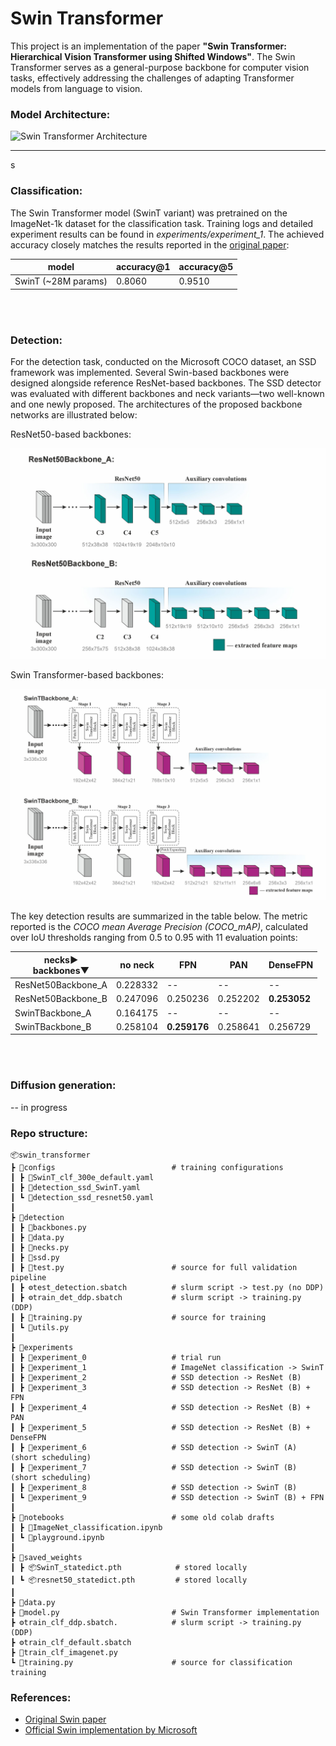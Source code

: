 # Swin Transformer

This project is an implementation of the paper **"Swin Transformer: Hierarchical Vision Transformer using Shifted Windows"**. The Swin Transformer serves as a general-purpose backbone for computer vision tasks, effectively addressing the challenges of adapting Transformer models from language to vision.

### Model Architecture:

![Swin Transformer Architecture](https://amaarora.github.io/images/swin-transformer.png)

---
s
### Classification:
The Swin Transformer model (SwinT variant) was pretrained on the ImageNet-1k dataset for the classification task. Training logs and detailed experiment results can be found in *experiments/experiment_1*. The achieved accuracy closely matches the results reported in the [original paper](https://arxiv.org/abs/2103.14030):

| model               | accuracy@1 | accuracy@5|
|---------------------|------------|-----------|
| SwinT  (~28M params)|   0.8060   |  0.9510   |

<br>  
<br>

### Detection:
For the detection task, conducted on the Microsoft COCO dataset, an SSD framework was implemented. Several Swin-based backbones were designed alongside reference ResNet-based backbones. The SSD detector was evaluated with different backbones and neck variants—two well-known and one newly proposed. The architectures of the proposed backbone networks are illustrated below:

ResNet50-based backbones:
<p align="left"> <img src="imgs/resnet_scheme.jpg" alt="ResNet50 backbones" /> </p>

Swin Transformer-based backbones:
<p align="left"> <img src="imgs/swin_scheme.jpg" alt="SwinT backbones" /> </p>

The key detection results are summarized in the table below. The metric reported is the *COCO mean Average Precision (COCO_mAP)*, calculated over IoU thresholds ranging from 0.5 to 0.95 with 11 evaluation points:

| necks▶<br>backbones▼  | no neck  |     FPN      |    PAN   |   DenseFPN   |
|-----------------------|----------|--------------|----------|--------------|
| ResNet50Backbone_A    | 0.228332 |    --        |   --     |     --       |
| ResNet50Backbone_B    | 0.247096 | 0.250236     | 0.252202 | **0.253052** |
| SwinTBackbone_A       | 0.164175 |     --       |    --    |     --       |
| SwinTBackbone_B       | 0.258104 | **0.259176** | 0.258641 |   0.256729   |

<br>  
<br>

### Diffusion generation:
-- in progress 

### Repo structure:

 ```
📦swin_transformer
 ┣ 📂configs                          # training configurations
 ┃ ┣ 📜SwinT_clf_300e_default.yaml
 ┃ ┣ 📜detection_ssd_SwinT.yaml
 ┃ ┗ 📜detection_ssd_resnet50.yaml
 ┃ 
 ┣ 📂detection
 ┃ ┣ 📜backbones.py
 ┃ ┣ 📜data.py
 ┃ ┣ 📜necks.py
 ┃ ┣ 📜ssd.py
 ┃ ┣ 📜test.py                        # source for full validation pipeline
 ┃ ┣ ⚙️test_detection.sbatch          # slurm script -> test.py (no DDP)
 ┃ ┣ ⚙️train_det_ddp.sbatch           # slurm script -> training.py (DDP)
 ┃ ┣ 📜training.py                    # source for training
 ┃ ┗ 📜utils.py
 ┃
 ┣ 📂experiments
 ┃ ┣ 📂experiment_0                   # trial run
 ┃ ┣ 📂experiment_1                   # ImageNet classification -> SwinT
 ┃ ┣ 📂experiment_2                   # SSD detection -> ResNet (B)
 ┃ ┣ 📂experiment_3                   # SSD detection -> ResNet (B) + FPN
 ┃ ┣ 📂experiment_4                   # SSD detection -> ResNet (B) + PAN
 ┃ ┣ 📂experiment_5                   # SSD detection -> ResNet (B) + DenseFPN
 ┃ ┣ 📂experiment_6                   # SSD detection -> SwinT (A) (short scheduling)
 ┃ ┣ 📂experiment_7                   # SSD detection -> SwinT (B) (short scheduling)
 ┃ ┣ 📂experiment_8                   # SSD detection -> SwinT (B)
 ┃ ┗ 📂experiment_9                   # SSD detection -> SwinT (B) + FPN  
 ┃
 ┣ 📂notebooks                        # some old colab drafts 
 ┃ ┣ 📜ImageNet_classification.ipynb
 ┃ ┗ 📜playground.ipynb
 ┃
 ┣ 📂saved_weights
 ┃ ┣ 📦SwinT_statedict.pth            # stored locally 
 ┃ ┗ 📦resnet50_statedict.pth         # stored locally
 ┃
 ┣ 📜data.py
 ┣ 📜model.py                         # Swin Transformer implementation
 ┣ ⚙️train_clf_ddp.sbatch.            # slurm script -> training.py (DDP)
 ┣ ⚙️train_clf_default.sbatch
 ┣ 📜train_clf_imagenet.py
 ┗ 📜training.py                      # source for classification training
 ```

### References:

* [Original Swin paper](https://arxiv.org/abs/2103.14030)
* [Official Swin implementation by Microsoft](https://github.com/microsoft/Swin-Transformer)